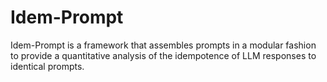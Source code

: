 # Idem-Prompt
Idem-Prompt is a framework that assembles prompts in a modular fashion to provide a quantitative analysis of the idempotence of LLM responses to identical prompts.
